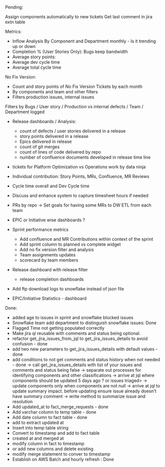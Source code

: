 Pending:

Assign components automatically to new tickets 
Get last comment in jira extn table 

Metrics:
- Inflow Analysis By Component and Department  monthly - Is it trending up or down
- Completion % (User Stories Only): Bugs keep bandwidth
- Average story points: 
- Average dev cycle time 
- Average total cycle time 

No Fix Version: 
- Count and story points of No Fix Version Tickets by each month 
- By components and team and other filters 
- Filters production issues, internal issues


Filters by Bugs / User story / Production vs internal defects / Team / Department logged 
- Release dashboards / Analysis: 
  - count of defects / user stories delivered in a release
  - story points delivered in a release 
  - Epics delivered in release 
  - count of git merges 
  - count of lines of code delivered by repo 
  - number of confluence documents developed in release time line   

- tickets for Platform Optimization vs Operations work by data ninja 
- Individual contribution: Story Points, MRs, Confluence, MR Reviews 
- Cycle time overall and Dev Cycle time 
- Discuss and enhance system to capture timesheet hours if needed 
- PRs by repo -> Set goals for having some MRs to DW ETL from each team 
- EPIC or Initiative wise dashboards ? 

- Sprint performance metrics
  - Add confluence and MR Contributions within context of the sprint 
  - Add sprint column to planned vs complete widget 
  - Add no fix version filter and analysis 
  - Team assignments updates 
  - scorecard by team members <stretch goal> 

- Release dashboard with release filter 
  - release completion dashboards 

- Add ftp download logs to snowflake instead of json file
- EPIC/Initiative Statistics - dashboard  

 
Done:
- added age to issues in sprint and snowflake blocked issues 
- Snowflake team add department to distinguish snowflake issues: Done
- Flagged Time not getting populated correctly
- Make jira ql reusable with comments and status being optional. 
- refactor get_jira_issues_from_jql to get_jira_issues_details to avoid confusion - done 
- add two new parameters to get_jira_issues_details with default values - done 
- add conditions to not get comments and status history when not needed - done 
-> call get_jira_issues_details with list of your issues and comments and status being false 
-> separate out processes for identifying components and other classifications 
-> arrive at jql where components should be updated <issues logged > 5 days ago ? or issues triaged>
-> update components only when components are not null 
-> arrive at jql to update summary impact. before updating ensure issue already doesn't have summary comment 
-> write method to summarize issue and resolution
- Add updated_at to fact_merge_requests - done 
- Add varchar column to temp table - done
- Add date column to fact table - done 
- add to extract updated at 
- Insert into temp table string 
- Convert to timestamp and add to fact table 
- created at and merged at
- modify column in fact to timestamp
- or add new columns and delete existing
- modify merge statement to conver to timestamp 
- Establish on AWS Batch and hourly refresh : Done 